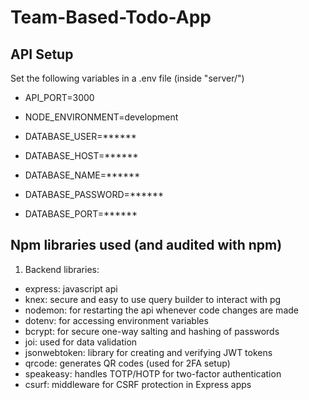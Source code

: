 # Team-Based-Todo-App

## API Setup

Set the following variables in a .env file (inside "server/")

- API_PORT=3000
- NODE_ENVIRONMENT=development

- DATABASE_USER=******
- DATABASE_HOST=******
- DATABASE_NAME=******
- DATABASE_PASSWORD=******
- DATABASE_PORT=******

## Npm libraries used (and audited with npm)

1. Backend libraries:

- express: javascript api
- knex: secure and easy to use query builder to interact with pg
- nodemon: for restarting the api whenever code changes are made
- dotenv: for accessing environment variables
- bcrypt: for secure one-way salting and hashing of passwords
- joi: used for data validation
- jsonwebtoken: library for creating and verifying JWT tokens
- qrcode: generates QR codes (used for 2FA setup)
- speakeasy: handles TOTP/HOTP for two-factor authentication
- csurf: middleware for CSRF protection in Express apps
